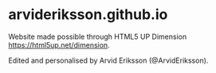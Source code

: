 # arvideriksson.github.io

Website made possible through HTML5 UP Dimension https://html5up.net/dimension.

Edited and personalised by Arvid Eriksson (@ArvidEriksson).
